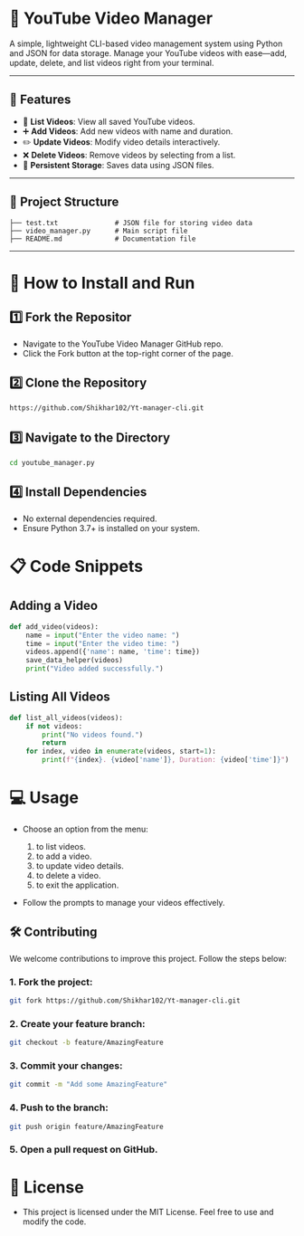 # 🎥 YouTube Video Manager

A simple, lightweight CLI-based video management system using Python and JSON for data storage. Manage your YouTube videos with ease—add, update, delete, and list videos right from your terminal.

---

## 📖 Features
- 📄 **List Videos**: View all saved YouTube videos.
- ➕ **Add Videos**: Add new videos with name and duration.
- ✏️ **Update Videos**: Modify video details interactively.
- ❌ **Delete Videos**: Remove videos by selecting from a list.
- 💾 **Persistent Storage**: Saves data using JSON files.

---

## 📂 Project Structure
```plaintext
├── test.txt              # JSON file for storing video data
├── video_manager.py      # Main script file
├── README.md             # Documentation file
```

---

# 🚀 How to Install and Run

## 1️⃣ Fork the Repositor
- Navigate to the YouTube Video Manager GitHub repo.
- Click the Fork button at the top-right corner of the page.

## 2️⃣ Clone the Repository

```bash
https://github.com/Shikhar102/Yt-manager-cli.git
``` 
## 3️⃣ Navigate to the Directory

```bash
cd youtube_manager.py
```
## 4️⃣ Install Dependencies
- No external dependencies required.
- Ensure Python 3.7+ is installed on your system.

# 📋 Code Snippets

## Adding a Video
```python
def add_video(videos):
    name = input("Enter the video name: ")
    time = input("Enter the video time: ")
    videos.append({'name': name, 'time': time})
    save_data_helper(videos)
    print("Video added successfully.")
```

## Listing All Videos
```python
def list_all_videos(videos):
    if not videos:
        print("No videos found.")
        return
    for index, video in enumerate(videos, start=1):
        print(f"{index}. {video['name']}, Duration: {video['time']}")
```
# 💻 Usage

- Choose an option from the menu:
    1. to list videos.
    2. to add a video.
    3. to update video details.
    4. to delete a video.
    5. to exit the application.

- Follow the prompts to manage your videos effectively.

## 🛠️ Contributing

We welcome contributions to improve this project. Follow the steps below:

### 1. Fork the project:
```bash
git fork https://github.com/Shikhar102/Yt-manager-cli.git
```

### 2. Create your feature branch:
```bash
git checkout -b feature/AmazingFeature
```

### 3. Commit your changes:
```bash
git commit -m "Add some AmazingFeature"
```

### 4. Push to the branch:
```bash
git push origin feature/AmazingFeature
```

### 5. Open a pull request on GitHub.

# 📜 License
- This project is licensed under the MIT License. Feel free to use and modify the code.





